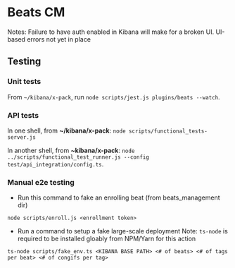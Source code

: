 # Beats CM

Notes:
Failure to have auth enabled in Kibana will make for a broken UI. UI-based errors not yet in place

## Testing

### Unit tests

From `~/kibana/x-pack`, run `node scripts/jest.js plugins/beats --watch`.

### API tests

In one shell, from **~/kibana/x-pack**:
`node scripts/functional_tests-server.js`

In another shell, from **~kibana/x-pack**:
`node ../scripts/functional_test_runner.js --config test/api_integration/config.ts`.

### Manual e2e testing

- Run this command to fake an enrolling beat (from beats_management dir)

```
node scripts/enroll.js <enrollment token>
```

- Run a command to setup a fake large-scale deployment
  Note: `ts-node` is required to be installed gloably from NPM/Yarn for this action

```
ts-node scripts/fake_env.ts <KIBANA BASE PATH> <# of beats> <# of tags per beat> <# of congifs per tag>
```
